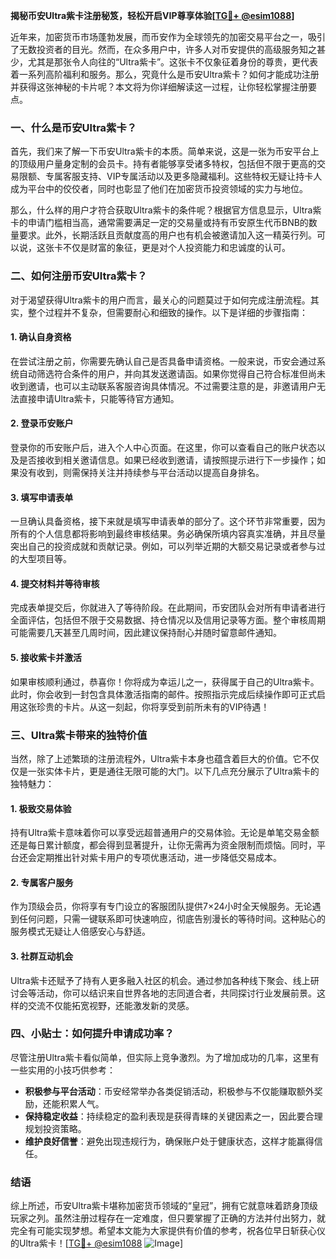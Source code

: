 **揭秘币安Ultra紫卡注册秘笈，轻松开启VIP尊享体验[[TG💪+ @esim1088](https://t.me/s/esim1088)]**

近年来，加密货币市场蓬勃发展，而币安作为全球领先的加密交易平台之一，吸引了无数投资者的目光。然而，在众多用户中，许多人对币安提供的高级服务知之甚少，尤其是那张令人向往的“Ultra紫卡”。这张卡不仅象征着身份的尊贵，更代表着一系列高阶福利和服务。那么，究竟什么是币安Ultra紫卡？如何才能成功注册并获得这张神秘的卡片呢？本文将为你详细解读这一过程，让你轻松掌握注册要点。

### 一、什么是币安Ultra紫卡？

首先，我们来了解一下币安Ultra紫卡的本质。简单来说，这是一张为币安平台上的顶级用户量身定制的会员卡。持有者能够享受诸多特权，包括但不限于更高的交易限额、专属客服支持、VIP专属活动以及更多隐藏福利。这些特权无疑让持卡人成为平台中的佼佼者，同时也彰显了他们在加密货币投资领域的实力与地位。

那么，什么样的用户才符合获取Ultra紫卡的条件呢？根据官方信息显示，Ultra紫卡的申请门槛相当高，通常需要满足一定的交易量或持有币安原生代币BNB的数量要求。此外，长期活跃且贡献度高的用户也有机会被邀请加入这一精英行列。可以说，这张卡不仅是财富的象征，更是对个人投资能力和忠诚度的认可。

### 二、如何注册币安Ultra紫卡？

对于渴望获得Ultra紫卡的用户而言，最关心的问题莫过于如何完成注册流程。其实，整个过程并不复杂，但需要耐心和细致的操作。以下是详细的步骤指南：

#### 1. 确认自身资格

在尝试注册之前，你需要先确认自己是否具备申请资格。一般来说，币安会通过系统自动筛选符合条件的用户，并向其发送邀请函。如果你觉得自己符合标准但尚未收到邀请，也可以主动联系客服咨询具体情况。不过需要注意的是，非邀请用户无法直接申请Ultra紫卡，只能等待官方通知。

#### 2. 登录币安账户

登录你的币安账户后，进入个人中心页面。在这里，你可以查看自己的账户状态以及是否接收到相关邀请信息。如果已经收到邀请，请按照提示进行下一步操作；如果没有收到，则需保持关注并持续参与平台活动以提高自身排名。

#### 3. 填写申请表单

一旦确认具备资格，接下来就是填写申请表单的部分了。这个环节非常重要，因为所有的个人信息都将影响到最终审核结果。务必确保所填内容真实准确，并且尽量突出自己的投资成就和贡献记录。例如，可以列举近期的大额交易记录或者参与过的大型项目等。

#### 4. 提交材料并等待审核

完成表单提交后，你就进入了等待阶段。在此期间，币安团队会对所有申请者进行全面评估，包括但不限于交易数据、持仓情况以及信用记录等方面。整个审核周期可能需要几天甚至几周时间，因此建议保持耐心并随时留意邮件通知。

#### 5. 接收紫卡并激活

如果审核顺利通过，恭喜你！你将成为幸运儿之一，获得属于自己的Ultra紫卡。此时，你会收到一封包含具体激活指南的邮件。按照指示完成后续操作即可正式启用这张珍贵的卡片。从这一刻起，你将享受到前所未有的VIP待遇！

### 三、Ultra紫卡带来的独特价值

当然，除了上述繁琐的注册流程外，Ultra紫卡本身也蕴含着巨大的价值。它不仅仅是一张实体卡片，更是通往无限可能的大门。以下几点充分展示了Ultra紫卡的独特魅力：

#### 1. 极致交易体验

持有Ultra紫卡意味着你可以享受远超普通用户的交易体验。无论是单笔交易金额还是每日累计额度，都会得到显著提升，让你无需再为资金限制而烦恼。同时，平台还会定期推出针对紫卡用户的专项优惠活动，进一步降低交易成本。

#### 2. 专属客户服务

作为顶级会员，你将享有专门设立的客服团队提供7×24小时全天候服务。无论遇到任何问题，只需一键联系即可快速响应，彻底告别漫长的等待时间。这种贴心的服务模式无疑让人倍感安心与舒适。

#### 3. 社群互动机会

Ultra紫卡还赋予了持有人更多融入社区的机会。通过参加各种线下聚会、线上研讨会等活动，你可以结识来自世界各地的志同道合者，共同探讨行业发展前景。这样的交流不仅能拓宽视野，还能激发新的灵感。

### 四、小贴士：如何提升申请成功率？

尽管注册Ultra紫卡看似简单，但实际上竞争激烈。为了增加成功的几率，这里有一些实用的小技巧供参考：

- **积极参与平台活动**：币安经常举办各类促销活动，积极参与不仅能赚取额外奖励，还能积累人气。
- **保持稳定收益**：持续稳定的盈利表现是获得青睐的关键因素之一，因此要合理规划投资策略。
- **维护良好信誉**：避免出现违规行为，确保账户处于健康状态，这样才能赢得信任。

### 结语

综上所述，币安Ultra紫卡堪称加密货币领域的“皇冠”，拥有它就意味着跻身顶级玩家之列。虽然注册过程存在一定难度，但只要掌握了正确的方法并付出努力，就完全有可能实现梦想。希望本文能为大家提供有价值的参考，祝各位早日斩获心仪的Ultra紫卡！[[TG💪+ @esim1088](https://t.me/s/esim1088) ![Image](https://i.postimg.cc/4NQfJmqS/Snipaste-2025-05-13-00-14-12.png)]